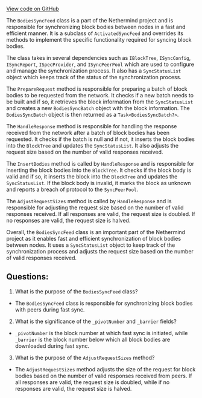 [View code on GitHub](https://github.com/nethermindeth/nethermind/Nethermind.Synchronization/FastBlocks/BodiesSyncFeed.cs)

The `BodiesSyncFeed` class is a part of the Nethermind project and is responsible for synchronizing block bodies between nodes in a fast and efficient manner. It is a subclass of `ActivatedSyncFeed` and overrides its methods to implement the specific functionality required for syncing block bodies.

The class takes in several dependencies such as `IBlockTree`, `ISyncConfig`, `ISyncReport`, `ISpecProvider`, and `ISyncPeerPool` which are used to configure and manage the synchronization process. It also has a `SyncStatusList` object which keeps track of the status of the synchronization process.

The `PrepareRequest` method is responsible for preparing a batch of block bodies to be requested from the network. It checks if a new batch needs to be built and if so, it retrieves the block information from the `SyncStatusList` and creates a new `BodiesSyncBatch` object with the block information. The `BodiesSyncBatch` object is then returned as a `Task<BodiesSyncBatch?>`.

The `HandleResponse` method is responsible for handling the response received from the network after a batch of block bodies has been requested. It checks if the batch is null and if not, it inserts the block bodies into the `BlockTree` and updates the `SyncStatusList`. It also adjusts the request size based on the number of valid responses received.

The `InsertBodies` method is called by `HandleResponse` and is responsible for inserting the block bodies into the `BlockTree`. It checks if the block body is valid and if so, it inserts the block into the `BlockTree` and updates the `SyncStatusList`. If the block body is invalid, it marks the block as unknown and reports a breach of protocol to the `SyncPeerPool`.

The `AdjustRequestSizes` method is called by `HandleResponse` and is responsible for adjusting the request size based on the number of valid responses received. If all responses are valid, the request size is doubled. If no responses are valid, the request size is halved.

Overall, the `BodiesSyncFeed` class is an important part of the Nethermind project as it enables fast and efficient synchronization of block bodies between nodes. It uses a `SyncStatusList` object to keep track of the synchronization process and adjusts the request size based on the number of valid responses received.
## Questions: 
 1. What is the purpose of the `BodiesSyncFeed` class?
- The `BodiesSyncFeed` class is responsible for synchronizing block bodies with peers during fast sync.

2. What is the significance of the `_pivotNumber` and `_barrier` fields?
- `_pivotNumber` is the block number at which fast sync is initiated, while `_barrier` is the block number below which all block bodies are downloaded during fast sync.

3. What is the purpose of the `AdjustRequestSizes` method?
- The `AdjustRequestSizes` method adjusts the size of the request for block bodies based on the number of valid responses received from peers. If all responses are valid, the request size is doubled, while if no responses are valid, the request size is halved.